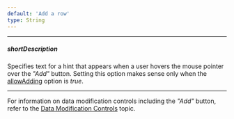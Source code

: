 ```yaml
---
default: 'Add a row'
type: String
---
```

---
##### shortDescription
Specifies text for a hint that appears when a user hovers the mouse pointer over the *"Add"* button. Setting this option makes sense only when the [allowAdding](/api-reference/10%20UI%20Widgets/dxDataGrid/1%20Configuration/editing/allowAdding.md '/Documentation/ApiReference/UI_Widgets/dxDataGrid/Configuration/editing/#allowAdding') option is *true*.

---
For information on data modification controls including the *"Add"* button, refer to the [Data Modification Controls](/concepts/05%20Widgets/DataGrid/001%20Visual%20Elements/140%20Data%20Modification%20Controls '/Documentation/Guide/Widgets/DataGrid/Visual_Elements/#Data_Modification_Controls') topic.